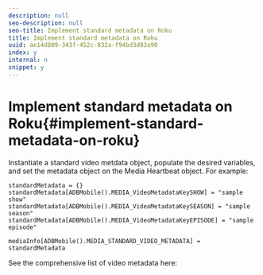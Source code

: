 ```yaml
---
description: null
seo-description: null
seo-title: Implement standard metadata on Roku
title: Implement standard metadata on Roku
uuid: ae14d809-343f-452c-832a-f94bd3d83a90
index: y
internal: n
snippet: y
---
```


# Implement standard metadata on Roku{#implement-standard-metadata-on-roku}

Instantiate a standard video metdata object, populate the desired variables, and set the metadata object on the Media Heartbeat object. For example: 

```
standardMetadata = {} 
standardMetadata[ADBMobile().MEDIA_VideoMetadataKeySHOW] = "sample show" 
standardMetadata[ADBMobile().MEDIA_VideoMetadataKeySEASON] = "sample season" 
standardMetadata[ADBMobile().MEDIA_VideoMetadataKeyEPISODE] = "sample episode" 

mediaInfo[ADBMobile().MEDIA_STANDARD_VIDEO_METADATA] = standardMetadata 
```

See the comprehensive list of video metadata here: [](../../../metrics-and-metadata/audio-video-parameters.md)
